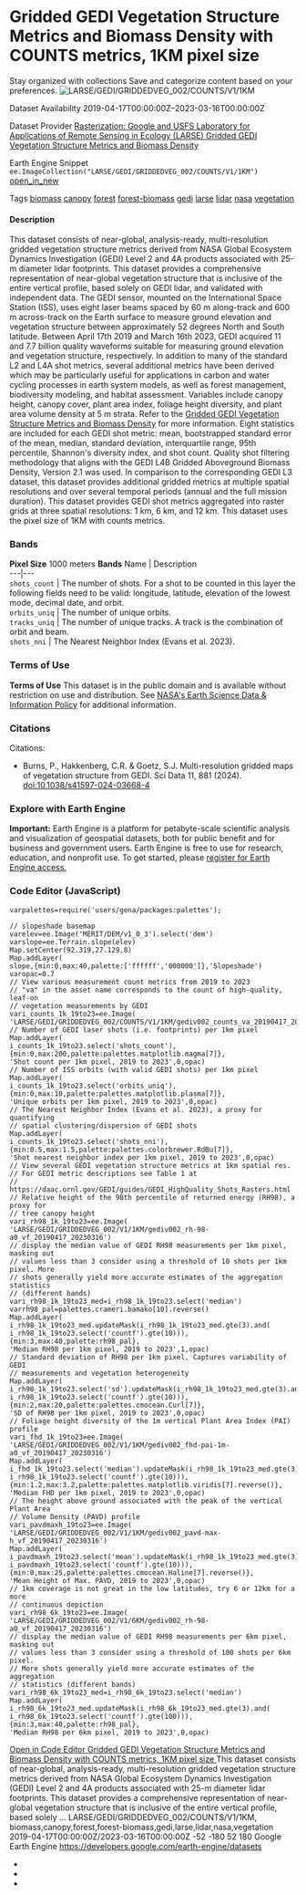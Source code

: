  
#  Gridded GEDI Vegetation Structure Metrics and Biomass Density with COUNTS metrics, 1KM pixel size 
Stay organized with collections  Save and categorize content based on your preferences. 
![LARSE/GEDI/GRIDDEDVEG_002/COUNTS/V1/1KM](https://developers.google.com/earth-engine/datasets/images/LARSE/LARSE_GEDI_GRIDDEDVEG_002_COUNTS_V1_1KM_sample.png) 

Dataset Availability
    2019-04-17T00:00:00Z–2023-03-16T00:00:00Z 

Dataset Provider
     [ Rasterization: Google and USFS Laboratory for Applications of Remote Sensing in Ecology (LARSE) ](https://www.fs.usda.gov/) [ Gridded GEDI Vegetation Structure Metrics and Biomass Density ](https://daac.ornl.gov/VEGETATION/guides/GEDI_HighQuality_Shots_Rasters.html) 

Earth Engine Snippet
     `    ee.ImageCollection("LARSE/GEDI/GRIDDEDVEG_002/COUNTS/V1/1KM")   ` [ open_in_new ](https://code.earthengine.google.com/?scriptPath=Examples:Datasets/LARSE/LARSE_GEDI_GRIDDEDVEG_002_COUNTS_V1_1KM) 

Tags
     [biomass](https://developers.google.com/earth-engine/datasets/tags/biomass) [canopy](https://developers.google.com/earth-engine/datasets/tags/canopy) [forest](https://developers.google.com/earth-engine/datasets/tags/forest) [forest-biomass](https://developers.google.com/earth-engine/datasets/tags/forest-biomass) [gedi](https://developers.google.com/earth-engine/datasets/tags/gedi) [larse](https://developers.google.com/earth-engine/datasets/tags/larse) [lidar](https://developers.google.com/earth-engine/datasets/tags/lidar) [nasa](https://developers.google.com/earth-engine/datasets/tags/nasa) [vegetation](https://developers.google.com/earth-engine/datasets/tags/vegetation)
#### Description
This dataset consists of near-global, analysis-ready, multi-resolution gridded vegetation structure metrics derived from NASA Global Ecosystem Dynamics Investigation (GEDI) Level 2 and 4A products associated with 25-m diameter lidar footprints. This dataset provides a comprehensive representation of near-global vegetation structure that is inclusive of the entire vertical profile, based solely on GEDI lidar, and validated with independent data.
The GEDI sensor, mounted on the International Space Station (ISS), uses eight laser beams spaced by 60 m along-track and 600 m across-track on the Earth surface to measure ground elevation and vegetation structure between approximately 52 degrees North and South latitude. Between April 17th 2019 and March 16th 2023, GEDI acquired 11 and 7.7 billion quality waveforms suitable for measuring ground elevation and vegetation structure, respectively.
In addition to many of the standard L2 and L4A shot metrics, several additional metrics have been derived which may be particularly useful for applications in carbon and water cycling processes in earth system models, as well as forest management, biodiversity modeling, and habitat assessment. Variables include canopy height, canopy cover, plant area index, foliage height diversity, and plant area volume density at 5 m strata. Refer to the [Gridded GEDI Vegetation Structure Metrics and Biomass Density](https://daac.ornl.gov/VEGETATION/guides/GEDI_HighQuality_Shots_Rasters.html) for more information.
Eight statistics are included for each GEDI shot metric: mean, bootstrapped standard error of the mean, median, standard deviation, interquartile range, 95th percentile, Shannon's diversity index, and shot count. Quality shot filtering methodology that aligns with the GEDI L4B Gridded Aboveground Biomass Density, Version 2.1 was used. In comparison to the corresponding GEDI L3 dataset, this dataset provides additional gridded metrics at multiple spatial resolutions and over several temporal periods (annual and the full mission duration).
This dataset provides GEDI shot metrics aggregated into raster grids at three spatial resolutions: 1 km, 6 km, and 12 km. This dataset uses the pixel size of 1KM with counts metrics.
### Bands
**Pixel Size** 1000 meters 
**Bands**
Name | Description  
---|---  
`shots_count` | The number of shots. For a shot to be counted in this layer the following fields need to be valid: longitude, latitude, elevation of the lowest mode, decimal date, and orbit.  
`orbits_uniq` | The number of unique orbits.  
`tracks_uniq` | The number of unique tracks. A track is the combination of orbit and beam.  
`shots_nni` | The Nearest Neighbor Index (Evans et al. 2023).  
### Terms of Use
**Terms of Use**
This dataset is in the public domain and is available without restriction on use and distribution. See [NASA's Earth Science Data & Information Policy](https://www.earthdata.nasa.gov/engage/open-data-services-and-software/data-and-information-policy) for additional information.
### Citations
Citations:
  * Burns, P., Hakkenberg, C.R. & Goetz, S.J. Multi-resolution gridded maps of vegetation structure from GEDI. Sci Data 11, 881 (2024). [doi:10.1038/s41597-024-03668-4](https://doi.org/10.1038/s41597-024-03668-4)


### Explore with Earth Engine
**Important:** Earth Engine is a platform for petabyte-scale scientific analysis and visualization of geospatial datasets, both for public benefit and for business and government users. Earth Engine is free to use for research, education, and nonprofit use. To get started, please [register for Earth Engine access.](https://console.cloud.google.com/earth-engine)
### Code Editor (JavaScript)
```
varpalettes=require('users/gena/packages:palettes');

// slopeshade basemap
varelev=ee.Image('MERIT/DEM/v1_0_3').select('dem')
varslope=ee.Terrain.slope(elev)
Map.setCenter(92.319,27.129,8)
Map.addLayer(
slope,{min:0,max:40,palette:['ffffff','000000']},'Slopeshade')
varopac=0.7
// View various measurement count metrics from 2019 to 2023
// "va" in the asset name corresponds to the count of high-quality, leaf-on
// vegetation measurements by GEDI
vari_counts_1k_19to23=ee.Image(
'LARSE/GEDI/GRIDDEDVEG_002/COUNTS/V1/1KM/gediv002_counts_va_20190417_20230316')
// Number of GEDI laser shots (i.e. footprints) per 1km pixel
Map.addLayer(
i_counts_1k_19to23.select('shots_count'),
{min:0,max:200,palette:palettes.matplotlib.magma[7]},
'Shot count per 1km pixel, 2019 to 2023',0,opac)
// Number of ISS orbits (with valid GEDI shots) per 1km pixel
Map.addLayer(
i_counts_1k_19to23.select('orbits_uniq'),
{min:0,max:10,palette:palettes.matplotlib.plasma[7]},
'Unique orbits per 1km pixel, 2019 to 2023',0,opac)
// The Nearest Neighbor Index (Evans et al. 2023), a proxy for quantifying
// spatial clustering/dispersion of GEDI shots
Map.addLayer(
i_counts_1k_19to23.select('shots_nni'),
{min:0.5,max:1.5,palette:palettes.colorbrewer.RdBu[7]},
'Shot nearest neighbor index per 1km pixel, 2019 to 2023',0,opac)
// View several GEDI vegetation structure metrics at 1km spatial res.
// For GEDI metric descriptions see Table 1 at
// https://daac.ornl.gov/GEDI/guides/GEDI_HighQuality_Shots_Rasters.html
// Relative height of the 98th percentile of returned energy (RH98), a proxy for
// tree canopy height
vari_rh98_1k_19to23=ee.Image(
'LARSE/GEDI/GRIDDEDVEG_002/V1/1KM/gediv002_rh-98-a0_vf_20190417_20230316')
// display the median value of GEDI RH98 measurements per 1km pixel, masking out
// values less than 3 consider using a threshold of 10 shots per 1km pixel. More
// shots generally yield more accurate estimates of the aggregation statistics
// (different bands)
vari_rh98_1k_19to23_med=i_rh98_1k_19to23.select('median')
varrh98_pal=palettes.crameri.bamako[10].reverse()
Map.addLayer(
i_rh98_1k_19to23_med.updateMask(i_rh98_1k_19to23_med.gte(3).and(
i_rh98_1k_19to23.select('countf').gte(10))),
{min:3,max:40,palette:rh98_pal},
'Median RH98 per 1km pixel, 2019 to 2023',1,opac)
// Standard deviation of RH98 per 1km pixel. Captures variability of GEDI
// measurements and vegetation heterogeneity
Map.addLayer(
i_rh98_1k_19to23.select('sd').updateMask(i_rh98_1k_19to23_med.gte(3).and(
i_rh98_1k_19to23.select('countf').gte(10))),
{min:2,max:20,palette:palettes.cmocean.Curl[7]},
'SD of RH98 per 1km pixel, 2019 to 2023',0,opac)
// Foliage height diversity of the 1m vertical Plant Area Index (PAI) profile
vari_fhd_1k_19to23=ee.Image(
'LARSE/GEDI/GRIDDEDVEG_002/V1/1KM/gediv002_fhd-pai-1m-a0_vf_20190417_20230316')
Map.addLayer(
i_fhd_1k_19to23.select('median').updateMask(i_rh98_1k_19to23_med.gte(3).and(
i_rh98_1k_19to23.select('countf').gte(10))),
{min:1.2,max:3.2,palette:palettes.matplotlib.viridis[7].reverse()},
'Median FHD per 1km pixel, 2019 to 2023',0,opac)
// The height above ground associated with the peak of the vertical Plant Area
// Volume Density (PAVD) profile
vari_pavdmaxh_19to23=ee.Image(
'LARSE/GEDI/GRIDDEDVEG_002/V1/1KM/gediv002_pavd-max-h_vf_20190417_20230316')
Map.addLayer(
i_pavdmaxh_19to23.select('mean').updateMask(i_rh98_1k_19to23_med.gte(3).and(
i_pavdmaxh_19to23.select('countf').gte(10))),
{min:0,max:25,palette:palettes.cmocean.Haline[7].reverse()},
'Mean Height of Max. PAVD, 2019 to 2023',0,opac)
// 1km coverage is not great in the low latitudes, try 6 or 12km for a more
// continuous depiction
vari_rh98_6k_19to23=ee.Image(
'LARSE/GEDI/GRIDDEDVEG_002/V1/6KM/gediv002_rh-98-a0_vf_20190417_20230316')
// display the median value of GEDI RH98 measurements per 6km pixel, masking out
// values less than 3 consider using a threshold of 100 shots per 6km pixel.
// More shots generally yield more accurate estimates of the aggregation
// statistics (different bands)
vari_rh98_6k_19to23_med=i_rh98_6k_19to23.select('median')
Map.addLayer(
i_rh98_6k_19to23_med.updateMask(i_rh98_6k_19to23_med.gte(3).and(
i_rh98_6k_19to23.select('countf').gte(100))),
{min:3,max:40,palette:rh98_pal},
'Median RH98 per 6km pixel, 2019 to 2023',0,opac)
```
[ Open in Code Editor ](https://code.earthengine.google.com/?scriptPath=Examples:Datasets/LARSE/LARSE_GEDI_GRIDDEDVEG_002_COUNTS_V1_1KM)
[ Gridded GEDI Vegetation Structure Metrics and Biomass Density with COUNTS metrics, 1KM pixel size ](https://developers.google.com/earth-engine/datasets/catalog/LARSE_GEDI_GRIDDEDVEG_002_COUNTS_V1_1KM)
This dataset consists of near-global, analysis-ready, multi-resolution gridded vegetation structure metrics derived from NASA Global Ecosystem Dynamics Investigation (GEDI) Level 2 and 4A products associated with 25-m diameter lidar footprints. This dataset provides a comprehensive representation of near-global vegetation structure that is inclusive of the entire vertical profile, based solely …
LARSE/GEDI/GRIDDEDVEG_002/COUNTS/V1/1KM, biomass,canopy,forest,forest-biomass,gedi,larse,lidar,nasa,vegetation 
2019-04-17T00:00:00Z/2023-03-16T00:00:00Z
-52 -180 52 180 
Google Earth Engine
https://developers.google.com/earth-engine/datasets
  * [ ](https://doi.org/https://www.fs.usda.gov/)
  * [ ](https://doi.org/https://daac.ornl.gov/VEGETATION/guides/GEDI_HighQuality_Shots_Rasters.html)
  * [ ](https://doi.org/https://developers.google.com/earth-engine/datasets/catalog/LARSE_GEDI_GRIDDEDVEG_002_COUNTS_V1_1KM)


